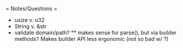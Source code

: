 = Notes/Questions =
* usize v. u32
* String v. &str
* validate domain/path?
** makes sense for parse(), but via builder methods? Makes builder API less ergonomic (not so bad w/ ?)
